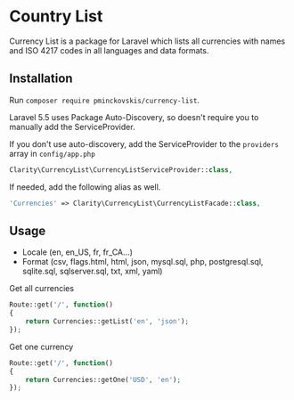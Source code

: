 # Country List

Currency List is a package for Laravel which lists all currencies with names and ISO 4217 codes in all languages and data formats.


## Installation

Run `composer require pminckovskis/currency-list`.

Laravel 5.5 uses Package Auto-Discovery, so doesn't require you to manually add the ServiceProvider.

If you don't use auto-discovery, add the ServiceProvider to the `providers` array in `config/app.php`

```php
Clarity\CurrencyList\CurrencyListServiceProvider::class,
```

If needed, add the following alias as well.

```php
'Currencies' => Clarity\CurrencyList\CurrencyListFacade::class,
```

## Usage

- Locale (en, en_US, fr, fr_CA...)
- Format (csv, flags.html, html, json, mysql.sql, php, postgresql.sql, sqlite.sql, sqlserver.sql, txt, xml, yaml)

Get all currencies

```php
Route::get('/', function()
{
	return Currencies::getList('en', 'json');
});
```

Get one currency

```php
Route::get('/', function()
{
	return Currencies::getOne('USD', 'en');
});
```